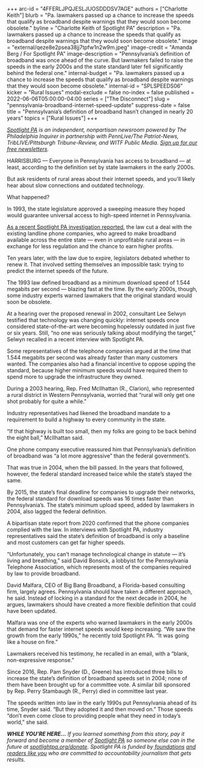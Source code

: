 +++
arc-id = "4FFERLJPQJESLJUOSDDDSV7AGE"
authors = ["Charlotte Keith"]
blurb = "Pa. lawmakers passed up a chance to increase the speeds that qualify as broadband despite warnings that they would soon become obsolete."
byline = "Charlotte Keith of Spotlight PA"
description = "Pa. lawmakers passed up a chance to increase the speeds that qualify as broadband despite warnings that they would soon become obsolete."
image = "external/qeze8e2psea38jj7tpfw1n2w9m.jpeg"
image-credit = "Amanda Berg / For Spotlight PA"
image-description = "Pennsylvania’s definition of broadband was once ahead of the curve. But lawmakers failed to raise the speeds in the early 2000s and the state standard later fell significantly behind the federal one."
internal-budget = "Pa. lawmakers passed up a chance to increase the speeds that qualify as broadband despite warnings that they would soon become obsolete."
internal-id = "SPLSPEEDS06"
kicker = "Rural Issues"
modal-exclude = false
no-index = false
published = 2022-06-06T05:00:00-04:00
series = ["The Disconnect"]
slug = "pennsylvania-broadband-internet-speed-update"
suppress-date = false
title = "Pennsylvania’s definition of broadband hasn’t changed in nearly 20 years"
topics = ["Rural Issues"]
+++

<a href="https://www.spotlightpa.org/"><i>Spotlight PA</i></a><i> is an independent, nonpartisan newsroom powered by The Philadelphia Inquirer in partnership with PennLive/The Patriot-News, TribLIVE/Pittsburgh Tribune-Review, and WITF Public Media. </i><a href="https://www.spotlightpa.org/newsletters"><i>Sign up for our free newsletters</i></a><i>.</i>

HARRISBURG — Everyone in Pennsylvania has access to broadband — at least, according to the definition set by state lawmakers in the early 2000s.

But ask residents of rural areas about their internet speeds, and you’ll likely hear about slow connections and outdated technology.

What happened?

<script src="https://www.spotlightpa.org/embed.js" async></script><div data-spl-embed-version="1" data-spl-src="https://www.spotlightpa.org/embeds/newsletter/"></div>

In 1993, the state legislature approved a sweeping measure they hoped would guarantee universal access to high-speed internet in Pennsylvania. 

<a href="https://www.spotlightpa.org/news/2022/06/pennsylvania-broadband-internet-rural-expansion/">As a recent Spotlight PA investigation reported</a>, the law cut a deal with the existing landline phone companies, who agreed to make broadband available across the entire state — even in unprofitable rural areas — in exchange for less regulation and the chance to earn higher profits.

Ten years later, with the law due to expire, legislators debated whether to renew it. That involved setting themselves an impossible task: trying to predict the internet speeds of the future.

The 1993 law defined broadband as a minimum download speed of 1.544 megabits per second — blazing fast at the time. By the early 2000s, though, some industry experts warned lawmakers that the original standard would soon be obsolete.

At a hearing over the proposed renewal in 2002, consultant Lee Selwyn testified that technology was changing quickly: internet speeds once considered state-of-the-art were becoming hopelessly outdated in just five or six years. Still, “no one was seriously talking about modifying the target,” Selwyn recalled in a recent interview with Spotlight PA.

Some representatives of the telephone companies argued at the time that 1.544 megabits per second was already faster than many customers wanted. The companies also had a financial incentive to oppose upping the standard, because higher minimum speeds would have required them to spend more to upgrade the infrastructure they owned. 

During a 2003 hearing, Rep. Fred McIlhattan (R., Clarion), who represented a rural district in Western Pennsylvania, worried that “rural will only get one shot probably for quite a while.”

Industry representatives had likened the broadband mandate to a requirement to build a highway to every community in the state.

“If that highway is built too small, then my folks are going to be back behind the eight ball,” McIlhattan said.

One phone company executive reassured him that Pennsylvania’s definition of broadband was “a lot more aggressive” than the federal government’s.

That was true in 2004, when the bill passed. In the years that followed, however, the federal standard increased twice while the state’s stayed the same.

By 2015, the state’s final deadline for companies to upgrade their networks, the federal standard for download speeds was 16 times faster than Pennsylvania’s. The state’s minimum upload speed, added by lawmakers in 2004, also lagged the federal definition.

<script src="https://www.spotlightpa.org/embed.js" async></script><div data-spl-embed-version="1" data-spl-src="https://www.spotlightpa.org/embeds/donate/"></div>

A bipartisan state report from 2020 confirmed that the phone companies complied with the law. In interviews with Spotlight PA, industry representatives said the state’s definition of broadband is only a baseline and most customers can get far higher speeds.

“Unfortunately, you can’t manage technological change in statute — it’s living and breathing,” said David Bonsick, a lobbyist for the Pennsylvania Telephone Association, which represents most of the companies required by law to provide broadband.

David Malfara, CEO of Big Bang Broadband, a Florida-based consulting firm, largely agrees. Pennsylvania should have taken a different approach, he said. Instead of locking in a standard for the next decade in 2004, he argues, lawmakers should have created a more flexible definition that could have been updated.

Malfara was one of the experts who warned lawmakers in the early 2000s that demand for faster internet speeds would keep increasing. “We saw the growth from the early 1990s,” he recently told Spotlight PA. “It was going like a house on fire.”

Lawmakers received his testimony, he recalled in an email, with a “blank, non-expressive response.”

Since 2016, Rep. Pam Snyder (D., Greene) has introduced three bills to increase the state’s definition of broadband speeds set in 2004; none of them have been brought up for a committee vote. A similar bill sponsored by Rep. Perry Stambaugh (R., Perry) died in committee last year. 

The speeds written into law in the early 1990s put Pennsylvania ahead of its time, Snyder said. “But they adopted it and then moved on.” Those speeds “don’t even come close to providing people what they need in today’s world,” she said.

<i><b>WHILE YOU’RE HERE...</b></i><i> If you learned something from this story, pay it forward and become a member of </i><a href="https://www.spotlightpa.org/"><i>Spotlight PA</i></a><i> so someone else can in the future at </i><a href="http://spotlightpa.org/donate"><i>spotlightpa.org/donate</i></a><i>. Spotlight PA is funded by</i><a href="https://www.spotlightpa.org/support"><i> foundations</i></a><i> </i><a href="https://www.spotlightpa.org/support"><i>and readers like you</i></a><i> who are committed to accountability journalism that gets results.</i>
